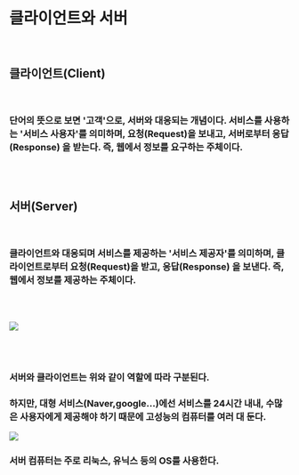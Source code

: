 # **클라이언트와 서버**

<br>

## **클라이언트(Client)**

<br>

### 단어의 뜻으로 보면 '고객'으로, 서버와 대응되는 개념이다. 서비스를 사용하는 '서비스 사용자'를 의미하며, **요청(Request)을 보내고**, **서버로부터 응답(Response)** 을 받는다. **즉, 웹에서 정보를 요구하는 주체이다.**

<br><br>

## **서버(Server)**

<br>

### 클라이언트와 대응되며 서비스를 제공하는 '서비스 제공자'를 의미하며, **클라이언트로부터 요청(Request)을 받고, 응답(Response)** 을 보낸다. **즉, 웹에서 정보를 제공하는 주체이다.**


<br><br>

![](https://velog.velcdn.com/images/as979200/post/9ff29f41-cbbd-4c1d-b90f-38d80271cf8d/image.png)

<br>



<br>

### 서버와 클라이언트는 위와 같이 **역할에 따라 구분된다.**
### 하지만, 대형 서비스(Naver,google...)에선 서비스를 24시간 내내, 수많은 사용자에게 제공해야 하기 때문에 고성능의 컴퓨터를 여러 대 둔다. 
![](https://velog.velcdn.com/images/as979200/post/36a4c28b-8938-4398-95e9-5fedde2cd751/image.png)
<br>

### 서버 컴퓨터는 주로 리눅스, 유닉스 등의 OS를 사용한다. 

